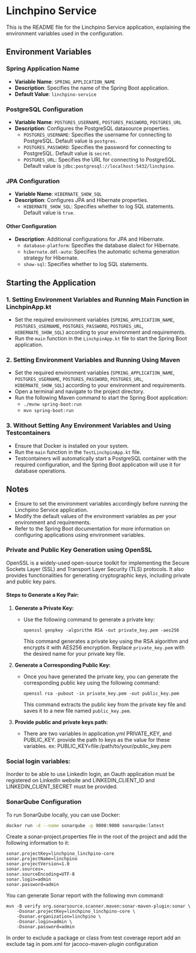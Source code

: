 # Linchpino Service

This is the README file for the Linchpino Service application, explaining the environment variables used in the
configuration.

## Environment Variables

### Spring Application Name

- **Variable Name**: `SPRING_APPLICATION_NAME`
- **Description**: Specifies the name of the Spring Boot application.
- **Default Value**: `linchpino-service`

### PostgreSQL Configuration

- **Variable Name**: `POSTGRES_USERNAME`, `POSTGRES_PASSWORD`, `POSTGRES_URL`
- **Description**: Configures the PostgreSQL datasource properties.
    - `POSTGRES_USERNAME`: Specifies the username for connecting to PostgreSQL. Default value is `postgres`.
    - `POSTGRES_PASSWORD`: Specifies the password for connecting to PostgreSQL. Default value is `secret`.
    - `POSTGRES_URL`: Specifies the URL for connecting to PostgreSQL. Default value
      is `jdbc:postgresql://localhost:5432/linchpino`.

### JPA Configuration

- **Variable Name**: `HIBERNATE_SHOW_SQL`
- **Description**: Configures JPA and Hibernate properties.
    - `HIBERNATE_SHOW_SQL`: Specifies whether to log SQL statements. Default value is `true`.

#### Other Configuration

- **Description**: Additional configurations for JPA and Hibernate.
    - `database-platform`: Specifies the database dialect for Hibernate.
    - `hibernate.ddl-auto`: Specifies the automatic schema generation strategy for Hibernate.
    - `show-sql`: Specifies whether to log SQL statements.

## Starting the Application

### 1. Setting Environment Variables and Running Main Function in LinchpinApp.kt

- Set the required environment
  variables (`SPRING_APPLICATION_NAME`, `POSTGRES_USERNAME`, `POSTGRES_PASSWORD`, `POSTGRES_URL`, `HIBERNATE_SHOW_SQL`)
  according to your environment and requirements.
- Run the `main` function in the `LinchpinApp.kt` file to start the Spring Boot application.

### 2. Setting Environment Variables and Running Using Maven

- Set the required environment
  variables (`SPRING_APPLICATION_NAME`, `POSTGRES_USERNAME`, `POSTGRES_PASSWORD`, `POSTGRES_URL`, `HIBERNATE_SHOW_SQL`)
  according to your environment and requirements.
- Open a terminal and navigate to the project directory.
- Run the following Maven command to start the Spring Boot application:
    - `./mvnw spring-boot:run`
    - `mvn spring-boot:run`

### 3. Without Setting Any Environment Variables and Using Testcontainers

- Ensure that Docker is installed on your system.
- Run the `main` function in the `TestLinchpinApp.kt` file.
- Testcontainers will automatically start a PostgreSQL container with the required configuration, and the Spring Boot
  application will use it for database operations.

## Notes

- Ensure to set the environment variables accordingly before running the Linchpino Service application.
- Modify the default values of the environment variables as per your environment and requirements.
- Refer to the Spring Boot documentation for more information on configuring applications using environment variables.

### Private and Public Key Generation using OpenSSL

OpenSSL is a widely-used open-source toolkit for implementing the Secure Sockets Layer (SSL) and Transport Layer Security (TLS) protocols. It also provides functionalities for generating cryptographic keys, including private and public key pairs.

#### Steps to Generate a Key Pair:

1. **Generate a Private Key:**
    - Use the following command to generate a private key:
      ```
      openssl genpkey -algorithm RSA -out private_key.pem -aes256
      ```
      This command generates a private key using the RSA algorithm and encrypts it with AES256 encryption. Replace `private_key.pem` with the desired name for your private key file.

2. **Generate a Corresponding Public Key:**
    - Once you have generated the private key, you can generate the corresponding public key using the following command:
      ```
      openssl rsa -pubout -in private_key.pem -out public_key.pem
      ```
      This command extracts the public key from the private key file and saves it to a new file named `public_key.pem`.
3. **Provide public and private keys path:**
    - There are two variables in application.yml PRIVATE_KEY, and PUBLIC_KEY. provide the path to keys as the value for these variables. ex: PUBLIC_KEY=file:/path/to/your/public_key.pem


### Social login variables:
Inorder to be able to use LinkedIn login, an Oauth application must be registered on LinkedIn website and LINKEDIN_CLIENT_ID and LINKEDIN_CLIENT_SECRET must be provided.

### SonarQube Configuration

To run SonarQube locally, you can use Docker:

```bash
docker run -d --name sonarqube -p 9000:9000 sonarqube:latest
```
Create a sonar-project.properties file in the root of the project and add the following information to it:

```angular2html
sonar.projectKey=linchpino_linchpino-core
sonar.projectName=linchpino
sonar.projectVersion=1.0
sonar.sources=.
sonar.sourceEncoding=UTF-8
sonar.login=admin
sonar.password=admin
```
You can generate Sonar report with the following mvn command:
```
mvn -B verify org.sonarsource.scanner.maven:sonar-maven-plugin:sonar \
    -Dsonar.projectKey=linchpino_linchpino-core \
    -Dsonar.organization=linchpino \
    -Dsonar.login=admin \
    -Dsonar.password=admin
```
In order to exclude a package or class from test coverage report add an exclude tag in pom.xml
for jacoco-maven-plugin configuration
